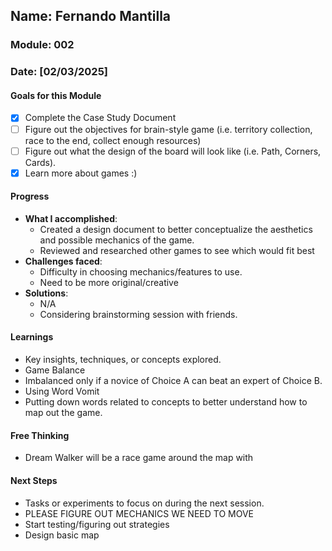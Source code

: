 <!-- Markdown Docs: https://docs.github.com/en/get-started/writing-on-github/getting-started-with-writing-and-formatting-on-github/basic-writing-and-formatting-syntax -->
## Name: Fernando Mantilla
### Module: 002

<!-- Repeat the below as needed-->
### Date: [02/03/2025]

#### Goals for this Module
<!-- Example Template (include the brackets to make a checklist, fill them in as appropriate -->
- [x] Complete the Case Study Document
- [ ] Figure out the objectives for brain-style game (i.e. territory collection, race to the end, collect enough resources)
- [ ] Figure out what the design of the board will look like (i.e. Path, Corners, Cards).
- [x] Learn more about games :)

#### Progress
- **What I accomplished**:
  - Created a design document to better conceptualize the aesthetics and possible mechanics of the game.
  - Reviewed and researched other games to see which would fit best 
- **Challenges faced**:
  - Difficulty in choosing mechanics/features to use.
  - Need to be more original/creative
- **Solutions**:
  - N/A
  - Considering brainstorming session with friends.

#### Learnings
- Key insights, techniques, or concepts explored.
-  Game Balance
  -  Imbalanced only if a novice of Choice A can beat an expert of Choice B.
-  Using Word Vomit
  - Putting down words related to concepts to better understand how to map out the game.

#### Free Thinking
- Dream Walker will be a race game around the map with   

#### Next Steps
- Tasks or experiments to focus on during the next session.
- PLEASE FIGURE OUT MECHANICS WE NEED TO MOVE
- Start testing/figuring out strategies
- Design basic map
